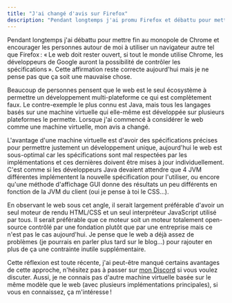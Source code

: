 ```yaml
---
title: "J'ai changé d'avis sur Firefox"
description: "Pendant longtemps j'ai promu Firefox et débattu pour mettre fin au monopole de Chrome. J'avais tort."
---
```


Pendant longtemps j'ai débattu pour mettre fin au monopole de Chrome et encourager les personnes autour de moi à utiliser un navigateur autre tel que Firefox : « Le web doit rester ouvert, si tout le monde utilise Chrome, les développeurs de Google auront la possibilité de contrôler les spécifications ». Cette affirmation reste correcte aujourd'hui mais je ne pense pas que ça soit une mauvaise chose.

Beaucoup de personnes pensent que le web est le seul écosystème à permettre un développement multi-plateforme ce qui est complètement faux. Le contre-exemple le plus connu est Java, mais tous les langages basés sur une machine virtuelle qui elle-même est développée sur plusieurs plateformes le permette. Lorsque j'ai commencé à considérer le web comme une machine virtuelle, mon avis a changé.

L'avantage d'une machine virtuelle est d'avoir des spécifications précises pour permettre justement un développement unique, aujourd'hui le web est sous-optimal car les spécifications sont mal respectées par les implémentations et ces dernières doivent être mises à jour individuellement. C'est comme si les développeurs Java devaient attendre que 4 JVM différentes implémentent la nouvelle spécification pour l'utiliser, ou encore qu'une méthode d'affichage GUI donne des résultats un peu différents en fonction de la JVM du client (oui je pense à toi le CSS…).

En observant le web sous cet angle, il serait largement préférable d'avoir un seul moteur de rendu HTML/CSS et un seul interpréteur JavaScript utilisé par tous. Il serait préférable que ce moteur soit un moteur totalement open-source contrôlé par une fondation plutôt que par une entreprise mais ce n'est pas le cas aujourd'hui. Je pense que le web a déjà assez de problèmes (je pourrais en parler plus tard sur le blog…) pour rajouter en plus de ça une contrainte inutile supplémentaire.

Cette réflexion est toute récente, j'ai peut-être manqué certains avantages de cette approche, n'hésitez pas à passer sur [mon Discord](https://discordapp.com/invite/tPtVM9V) si vous voulez discuter. Aussi, je ne connais pas d'autre machine virtuelle basée sur le même modèle que le web (avec plusieurs implémentations principales), si vous en connaissez, ça m'intéresse !
